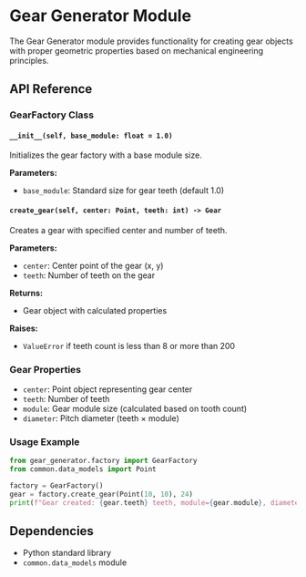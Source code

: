 # Gear Generator Module

The Gear Generator module provides functionality for creating gear objects with proper geometric properties based on mechanical engineering principles.

## API Reference

### GearFactory Class

#### `__init__(self, base_module: float = 1.0)`
Initializes the gear factory with a base module size.

**Parameters:**
- `base_module`: Standard size for gear teeth (default 1.0)

#### `create_gear(self, center: Point, teeth: int) -> Gear`
Creates a gear with specified center and number of teeth.

**Parameters:**
- `center`: Center point of the gear (x, y)
- `teeth`: Number of teeth on the gear

**Returns:**
- Gear object with calculated properties

**Raises:**
- `ValueError` if teeth count is less than 8 or more than 200

### Gear Properties
- `center`: Point object representing gear center
- `teeth`: Number of teeth
- `module`: Gear module size (calculated based on tooth count)
- `diameter`: Pitch diameter (teeth × module)

### Usage Example

```python
from gear_generator.factory import GearFactory
from common.data_models import Point

factory = GearFactory()
gear = factory.create_gear(Point(10, 10), 24)
print(f"Gear created: {gear.teeth} teeth, module={gear.module}, diameter={gear.diameter}")
```

## Dependencies
- Python standard library
- `common.data_models` module
